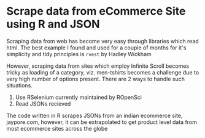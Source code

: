 # Scrape data from eCommerce Site using R and JSON
Scraping data from web has become very easy through libraries which read html. The best example I found and used for a couple of months for it's simplicity and tidy principles is `rvest` by Hadley Wickham

However, scraping data from sites which employ Infinite Scroll becomes tricky as loading of a category, viz. men-tshirts becomes a challenge due to very high number of options present. There are 2 ways to handle such situations. 
1. Use RSelenium currently maintained by ROpenSci
2. Read JSONs recieved

The code written in R scrapes JSONs from an indian ecommerce site, jaypore.com, however, it can be extrapolated to get product level data from most ecommerce sites across the globe
